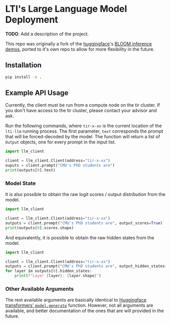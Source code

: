 # LTI's Large Language Model Deployment

**TODO**: Add a description of the project.

This repo was originally a fork of the [huggingface](https://huggingface.co/)'s [BLOOM inference demos](https://github.com/huggingface/transformers-bloom-inference), ported to it's own repo to allow for more flexibility in the future.

## Installation

```bash
pip install -e .
```

## Example API Usage

Currently, the client must be run from a compute node on the tir cluster.
If you don't have access to the tir cluster, please contact your advisor and ask.

Run the following commands, where `tir-x-xx` is the current location of the `lti-llm` running process.
The first parameter, `text` corresponds the prompt that will be forced-decoded by the model. The function will return a list of `Output` objects, one for every prompt in the input list.

```python
import llm_client

client = llm_client.Client(address="tir-x-xx")
ouputs = client.prompt("CMU's PhD students are")
print(outputs[0].text)
```

### Model State

It is also possible to obtain the raw logit scores / output distribution from the model.

```python
import llm_client

client = llm_client.Client(address="tir-x-xx")
outputs = client.prompt("CMU's PhD students are", output_scores=True)
print(outputs[0].scores.shape)
```

And equivalently, it is possible to obtain the raw hidden states from the model.

```python
import llm_client

client = llm_client.Client(address="tir-x-xx")
outputs = client.prompt("CMU's PhD students are", output_hidden_states=True)
for layer in outputs[0].hidden_states:
    print(f"Layer {layer}: {layer.shape}")
```


### Other Available Arguments


The rest available arguments are basically identical to [Huggingface transformers' `model.generate`](https://huggingface.co/docs/transformers/v4.24.0/en/main_classes/text_generation#transformers.generation_utils.GenerationMixin.generate) function.
However, not all arguments are available, and better documentation of the ones that are will provided in the future.
